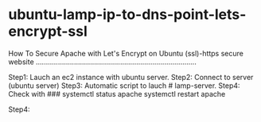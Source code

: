 # ubuntu-lamp-ip-to-dns-point-lets-encrypt-ssl

How To Secure Apache with Let's Encrypt on Ubuntu (ssl)-https secure website
................................................................................

Step1: Lauch an ec2 instance with ubuntu server.
Step2: Connect to server (ubuntu server)
Step3: Automatic script to lauch # lamp-server.
Step4: Check with ###
                       systemctl status apache
                       systemctl restart apache 

Step4:                         

